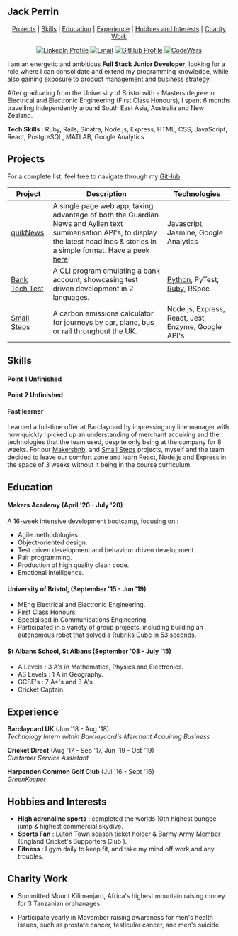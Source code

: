## Jack Perrin

<div align="center">

[Projects](#projects) | [Skills](#skills) | [Education](#education) | [Experience](#experience) | [Hobbies and Interests](#hobbies-and-interests) | [ Charity Work ](#Charity-Work)

[![LinkedIn Profile]](https://www.linkedin.com/in/jack-perrin-b8a447111/)
[![Email]](mailto:perrinjack96@gmail.com)
[![GitHub Profile]](https://github.com/perrinjack)
[![CodeWars]](https://www.codewars.com/users/perrinjack96)

</div>

I am an energetic and ambitious **Full Stack Junior Developer**, looking for a role where I can consolidate and extend my programming knowledge, while also gaining exposure to product management and business strategy.

After graduating from the University of Bristol with a Masters degree in Electrical and Electronic Engineering (First Class Honours), I spent 6 months travelling independently around South East Asia, Australia and New Zealand.

**Tech Skills** : Ruby, Rails, Sinatra, Node.js, Express, HTML, CSS, JavaScript, React, PostgreSQL, MATLAB, Google Analytics

## Projects

For a complete list, feel free to navigate through my [GitHub](https://github.com/perrinjack).

| Project                                                           | Description                                                                                                                                                                                                            | Technologies                                                                                                                 |
| ----------------------------------------------------------------- | ---------------------------------------------------------------------------------------------------------------------------------------------------------------------------------------------------------------------- | ---------------------------------------------------------------------------------------------------------------------------- |
| [quikNews](https://github.com/perrinjack/quicknews)               | A single page web app, taking advantage of both the Guardian News and Aylien text summarisation API's, to display the latest headlines & stories in a simple format. Have a peek [here](https://quicknews.imfast.io/)! | Javascript, Jasmine, Google Analytics                                                                                        |
| [Bank Tech Test](https://github.com/perrinjack/Bank-Tech-Test-Py) | A CLI program emulating a bank account, showcasing test driven development in 2 languages.                                                                                                                             | [Python](https://github.com/perrinjack/Bank-Tech-Test-Py), PyTest, [Ruby](https://github.com/perrinjack/BankTechTest), RSpec |
| [Small Steps](https://small-steps2020.herokuapp.com/)             | A carbon emissions calculator for journeys by car, plane, bus or rail throughout the UK.                                                                                                                               | Node.js, Express, React, Jest, Enzyme, Google API's                                                                          |

## Skills

#### Point 1 Unfinished

#### Point 2 Unfinished

#### Fast learner

I earned a full-time offer at Barclaycard by impressing my line manager with how quickly I picked up an understanding of merchant acquiring and the technologies that the team used, despite only being at the company for 8 weeks. For our [Makersbnb](), and [Small Steps](https://small-steps2020.herokuapp.com/) projects, myself and the team decided to leave our comfort zone and learn React, Node.js and Express in the space of 3 weeks without it being in the course curriculum.

## Education

#### Makers Academy (April '20 - July '20)

A 16-week intensive development bootcamp, focusing on :

- Agile methodologies.
- Object-oriented design.
- Test driven development and behaviour driven development.
- Pair programming.
- Production of high quality clean code.
- Emotional intelligence.

#### University of Bristol, (September '15 - Jun '19)

- MEng Electrical and Electronic Engineering.
- First Class Honours.
- Specialised in Communications Engineering.
- Participated in a variety of group projects, including building an autonomous robot that solved a [Rubriks Cube](https://www.youtube.com/watch?v=ekkY4wNfVEE) in 53 seconds.

#### St Albans School, St Albans (September '08 - July '15)

- A Levels : 3 A's in Mathematics, Physics and Electronics.
- AS Levels : 1 A in Geography.
- GCSE's : 7 A\*'s and 3 A's.
- Cricket Captain.

## Experience

**Barclaycard UK** (Jun '18 - Aug '18)  
_Technology Intern within Barclaycard's Merchant Acquiring Business_

**Cricket Direct** (Aug '17 - Sep '17, Jun '19 - Oct '19)  
_Customer Service Assistant_

**Harpenden Common Golf Club** (Jul '16 - Sept '16)  
_GreenKeeper_

## Hobbies and Interests

- **High adrenaline sports** : completed the worlds 10th highest bungee jump & highest commercial skydive.
- **Sports Fan** : Luton Town season ticket holder & Barmy Army Member (England Cricket's Supporters Club ).
- **Fitness** : I gym daily to keep fit, and take my mind off work and any troubles.

## Charity Work

- Summitted Mount Kilimanjaro, Africa's highest mountain raising money for 3 Tanzanian orphanages.

- Participate yearly in Movember raising awareness for men's health issues, such as prostate cancer, testicular cancer, and men's suicide.

<!-- Badges n stuff  -->

[linkedin profile]: https://img.shields.io/badge/LinkedIn-%232A6AC7?style=for-the-badge&logo=linkedin
[email]: https://img.shields.io/badge/Email-%23D14836?style=for-the-badge&logo=gmail&logoColor=white
[github profile]: https://img.shields.io/badge/GitHub-%23181717?style=for-the-badge&logo=github&logoColor=white

[codewars]:  https://img.shields.io/badge/CodeWars-%23AD2C27?style=for-the-badge&logo=codewars&logoColor=white
